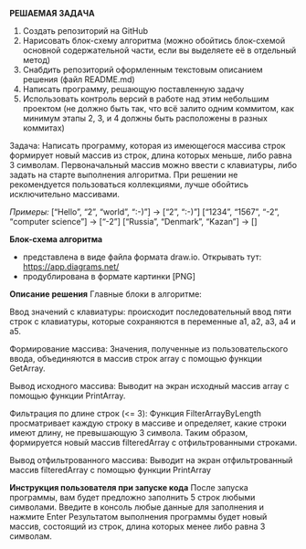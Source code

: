 **РЕШАЕМАЯ ЗАДАЧА**

1. Создать репозиторий на GitHub
2. Нарисовать блок-схему алгоритма (можно обойтись блок-схемой основной содержательной части, если вы выделяете её в отдельный метод)
3. Снабдить репозиторий оформленным текстовым описанием решения (файл README.md)
4. Написать программу, решающую поставленную задачу
5. Использовать контроль версий в работе над этим небольшим проектом (не должно быть так, что всё залито одним коммитом, как минимум этапы 2, 3, и 4 должны быть расположены в разных коммитах)

Задача: Написать программу, которая из имеющегося массива строк формирует новый массив из строк, длина которых меньше, либо равна 3 символам. Первоначальный массив можно ввести с клавиатуры, либо задать на старте выполнения алгоритма. При решении не рекомендуется пользоваться коллекциями, лучше обойтись исключительно массивами.

*Примеры:*
[“Hello”, “2”, “world”, “:-)”] → [“2”, “:-)”]
[“1234”, “1567”, “-2”, “computer science”] → [“-2”]
[“Russia”, “Denmark”, “Kazan”] → []

**Блок-схема алгоритма**
- представлена в виде файла формата draw.io. Открывать тут: https://app.diagrams.net/
- продублирована в формате картинки [PNG]

**Описание решения**
Главные блоки в алгоритме:

Ввод значений с клавиатуры: происходит последовательный ввод пяти строк с клавиатуры, которые сохраняются в переменные a1, a2, a3, a4 и a5.

Формирование массива: Значения, полученные из пользовательского ввода, объединяются в массив строк array с помощью функции GetArray.

Вывод исходного массива: Выводит на экран исходный массив array с помощью функции PrintArray.

Фильтрация по длине строк (<= 3): Функция FilterArrayByLength просматривает каждую строку в массиве и определяет, какие строки имеют длину, не превышающую 3 символа. Таким образом, формируется новый массив filteredArray с отфильтрованными строками.

Вывод отфильтрованного массива: Выводит на экран отфильтрованный массив filteredArray с помощью функции PrintArray

**Инструкция пользователя при запуске кода**
После запуска программы, вам будет предложно заполнить 5 строк любыми символами.
Введите в консоль любые данные для заполнения и нажмите Enter
Результатом выполнения программы будет новый массив, состоящий из строк, длина которых менее либо равна 3 символам.
